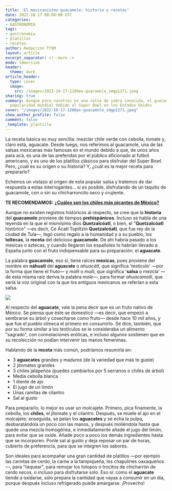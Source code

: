```yaml
---
title: 'El mexicanísimo guacamole: historia y recetas'
date: 2022-10-17 00:00:00 UTC
categories:
- GASTRONOMIA
tags:
- gastronomia
- platillos
- recetas
author: Redacción TYSM
layout: article
excerpt_separator: <!--more-->
mode: immersive
header:
  theme: dark
article_header:
  type: cover
  image:
    src: /images/2022-10-17-1280px-guacamole_imgp1271.jpeg
sharing: true
summary: Aunque para nosotros es una salsa de sobra conocida, el guacamole ha ganado
  popularidad mundial debido al Super Bowl en los Estados Unidos
cover: "/images/2022-10-17-1280px-guacamole_imgp1271.jpeg"
show_author_profile: false
comment: false
_template: plantilla
---
```







La receta básica es muy sencilla: mezclar chile verde con cebolla, tomate y, claro está, aguacate. Desde luego, nos referimos al guacamole, una de las salsas mexicanas más famosas en el mundo debido a que, de unos años para acá, es una de las preferidas por el público aficionado al futbol americano, y es uno de los platillos clásicos para disfrutar del Super Bowl. Pero, ¿cuál es su origen o su historia? Y, ¿cuál es la mejor receta para prepararlo?

Echemos un vistazo al origen de esta popular salsa y tratemos de dar respuesta a estas interrogantes… si es posible, disfrutando de un taquito de guacamole, con o sin su chicharroncito seco y crujiente.

**TE RECOMENDAMOS:** [**¿Cuáles son los chiles más picantes de México?**](https://blog.tonoysumariachi.com/gastronomia/2022/06/16/cuales-son-los-chiles-mas-picantes-de-mexico.html)

Aunque no existen registros históricos al respecto, se cree que la **historia** del **guacamole** proviene de tiempos **prehispánicos**. Incluso se habla de una leyenda en la que el mismísimo dios **Quetzalcóatl**, o bien, el "**Quetzalcóatl** histórico" —es decir, Ce Ácatl Topiltzin **Quetzalcóatl**, que fue rey de la ciudad de Tula—, legó como regalo a la humanidad y a su pueblo, los **toltecas**, la **receta** del delicioso **guacamole**. De ahí habría pasado a los mexicas o aztecas, y cuando llegaron los españoles lo habrían llevado a España junto con el fruto indispensable para su preparación: el **aguacate**.

La palabra **guacamole**, eso sí, tiene raíces **mexicas**, pues proviene del nombre en **náhuatl** del **aguacate** o _ahuacátl_, que significa 'testículo' —por la forma que tiene el fruto— y _molli_ o _mulli_, que significa '**salsa** o mezcla' —de esta misma raíz deriva la palabra _mole_—, para formar _ahuacamolli_, que sería la voz original con la que los antiguos mexicanos se referían a esta salsa.

![](https://upload.wikimedia.org/wikipedia/commons/9/9a/Guacamole_y_nachos.jpg)

Al respecto del **aguacate**, vale la pena decir que es un fruto nativo de México. Se piensa que éste se domesticó —es decir, que empezó a sembrarse su árbol y cosecharse como fruto— desde hace 10 mil años, y que fue el pueblo olmeca el primero en consumirlo. Se dice, también, que por su forma similar a los testículos se le consideraba un alimento "sagrado", con connotaciones eróticas, e incluso algunos sostienen que en su recolección no podían intervenir las manos femeninas.

Hablando de la **receta** más común, podríamos resumirla en:

- 3 **aguacates** grandes y maduros (de la variedad que más te guste)
- 2 jitomates grandes
- 3 chiles jalapeños (puedes cambiarlos por 5 serranos o chiles de árbol)
- Media cebolla blanca
- 1 diente de ajo
- El jugo de un limón
- Unas ramitas de cilantro
- Sal al gusto

Para prepararlo, lo mejor es usar un molcajete. Primero, pica finamente, la cebolla, los **chiles**, el jitomate y el cilantro. Después, se muele el ajo en el molcajete; enseguida, se pelan los **aguacates** y se echa la pulpa, desbaratándola un poco con las manos, y después moliéndola hasta que quede una mezcla homogénea, e inmediatamente añade el jugo del limón, para evitar que se oxide. Añade poco a poco los demás ingredientes hasta que se incorporen. Ponle sal al gusto y deja reposar un par de horas, cubierto de preferencia, para que se integren los sabores.

Son ideales para acompañar una gran cantidad de platillos —por ejemplo las carnitas de cerdo, la carne a la tampiqueña, los chapulines oaxaqueños—, para "taquear", para remojar los totopos o trocitos de chicharrón de cerdo secos, o incluso para disfrutarse solo. Eso sí: como el **aguacate** tiende a oxidarse, sólo prepara la cantidad que vayas a consumir en un día, porque después incluso refrigerado puede amargarse. ¡Provecho!
